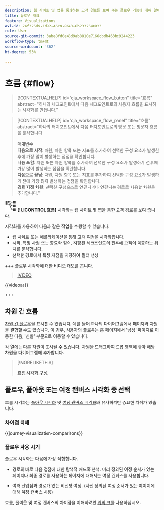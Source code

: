 ```yaml
---
description: 웹 사이트 및 앱을 통과하는 고객 경로를 보여 주는 플로우 기능에 대해 알아봅니다.
title: 플로우 개요
feature: Visualizations
exl-id: 2ef325d9-1d82-46c9-86e3-6b2332548823
role: User
source-git-commit: 3abe8fd0e43d9ab8810e7166cbdb463bc9244223
workflow-type: tm+mt
source-wordcount: '362'
ht-degree: 53%

---
```


# 흐름 {#flow}

<!-- markdownlint-disable MD034 -->

>[!CONTEXTUALHELP]
>id="cja_workspace_flow_button"
>title="흐름"
>abstract="하나의 체크포인트에서 다음 체크포인트로의 사용자 흐름을 표시하는 시각화를 만듭니다."

>[!CONTEXTUALHELP]
>id="cja_workspace_flow_panel"
>title="흐름"
>abstract="하나의 터치포인트에서 다음 터치포인트로의 방문 또는 방문자 흐름을 분석합니다.<br/><br/>**매개변수&#x200B;**<br/>**다음으로 시작**: 차원, 차원 항목 또는 지표를 추가하여 선택한 구성 요소가 발생한 후에 가장 많이 발생하는 접점을 확인합니다.<br/>**다음 포함**: 차원 또는 차원 항목을 추가하여 선택한 구성 요소가 발생하기 전후에 가장 많이 발생하는 접점을 확인합니다.<br/>**다음으로 끝남**: 차원, 차원 항목 또는 지표를 추가하여 선택한 구성 요소가 발생하기 전에 가장 많이 발생하는 접점을 확인합니다.<br/>**경로 지정 차원**: 선택한 구성요소로 연결되거나 연결되는 경로로 사용할 차원을 추가합니다."

<!-- markdownlint-enable MD034 -->



![GraphPathing](/help/assets/icons/GraphPathing.svg) **[!UICONTROL 흐름]** 시각화는 웹 사이트 및 앱을 통한 고객 경로를 보여 줍니다.

시각화를 사용하여 다음과 같은 작업을 수행할 수 있습니다.

* 웹 사이트 또는 애플리케이션을 통해 고객 여정을 시각화합니다.
* 시작, 특정 차원 또는 종료와 같이, 지정된 체크포인트의 전후에 고객이 이동하는 위치를 분석합니다.
* 선택한 경로에서 특정 지점을 지정하여 필터 생성

+++ 플로우 시각화에 대한 비디오 데모를 봅니다.

>[!VIDEO](https://video.tv.adobe.com/v/346063/?quality=12)

{{videoaa}}

+++

## 차원 간 흐름

[차원 간 플로우](/help/analysis-workspace/visualizations/c-flow/multi-dimensional-flow.md)을 표시할 수 있습니다. 예를 들어 하나의 다이어그램에서 페이지와 차원을 결합할 수도 있습니다. 이 경우, 사용자의 플로우는 홈 페이지에서 &#39;남성&#39; 페이지로 이동한 다음, &#39;신발&#39; 부문으로 이동할 수 있습니다.

각 열에는 다른 차원이 표시될 수 있습니다. 차원을 드래그하여 드롭 영역에 놓아 해당 차원을 다이어그램에 추가합니다.

>[!MORELIKETHIS]
>
>[흐름 시각화 구성](/help/analysis-workspace/visualizations/c-flow/create-flow.md).
>

## 플로우, 폴아웃 또는 여정 캔버스 시각화 중 선택

흐름 시각화는 [폴아웃 시각화](/help/analysis-workspace/visualizations/fallout/fallout-flow.md) 및 [여정 캔버스 시각화](/help/analysis-workspace/visualizations/journey-canvas/journey-canvas.md)와 유사하지만 중요한 차이가 있습니다.

### 차이점 이해

<!-- Information in this snippet is shared between Journey canvas, Fallout, and Flow visualization docs -->

{{journey-visualization-comparisons}}

### 플로우 사용 시기

플로우 시각화는 다음에 가장 적합합니다.

* 경로의 바로 다음 접점에 대한 탐색적 애드혹 분석. 미리 정의된 여정 순서가 있는 페이지나 최종 경로를 사용하는 페이지에 대해서는 여정 캔버스를 사용합니다.

* 여러 진입점과 경로가 있는 비선형 여정. (사전 정의된 여정 순서가 있는 페이지에 대해 여정 캔버스 사용)

흐름, 폴아웃 및 여정 캔버스의 차이점을 이해하려면 [위의 표](#understand-the-differences)를 사용하십시오.
